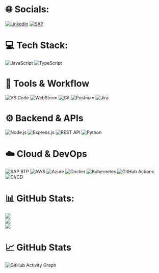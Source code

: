 
# 🌐 Socials:
[![LinkedIn](https://img.shields.io/badge/LinkedIn-%230077B5.svg?logo=linkedin&logoColor=white)](https://linkedin.com/in/jlongieirl)
[![SAP](https://img.shields.io/badge/SAP-0C7ECF)](https://profile.sap.com/u/jlong)

# 💻 Tech Stack:
![JavaScript](https://img.shields.io/badge/javascript-%23323330.svg?style=for-the-badge&logo=javascript&logoColor=%23F7DF1E)
![TypeScript](https://img.shields.io/badge/TypeScript-3178C6?logo=TypeScript&logoColor=FFF&style=for-the-badge)

# 🧰 Tools & Workflow
![VS Code](https://img.shields.io/badge/VS%20Code-0078D7?style=for-the-badge&logo=visualstudiocode&logoColor=white)
![WebStorm](https://img.shields.io/badge/WebStorm-000000?style=for-the-badge&logo=webstorm&logoColor=white)
![Git](https://img.shields.io/badge/Git-F05032?style=for-the-badge&logo=git&logoColor=white)
![Postman](https://img.shields.io/badge/Postman-FF6C37?style=for-the-badge&logo=postman&logoColor=white)
![Jira](https://img.shields.io/badge/Jira-0052CC?style=for-the-badge&logo=jira&logoColor=white)

# ⚙️ Backend & APIs
![Node.js](https://img.shields.io/badge/Node.js-339933?style=for-the-badge&logo=node.js&logoColor=white)
![Express.js](https://img.shields.io/badge/Express.js-000000?style=for-the-badge&logo=express&logoColor=white)
![REST API](https://img.shields.io/badge/REST-02569B?style=for-the-badge&logo=postman&logoColor=white)
![Python](https://img.shields.io/badge/Python-3776AB?style=for-the-badge&logo=python&logoColor=white)


# ☁️ Cloud & DevOps
![SAP BTP](https://img.shields.io/badge/SAP%20BTP-0FAAFF?style=for-the-badge&logo=sap&logoColor=white)
![AWS](https://img.shields.io/badge/AWS-232F3E?style=for-the-badge&logo=amazon-aws&logoColor=white)
![Azure](https://img.shields.io/badge/Azure-0078D4?style=for-the-badge&logo=microsoftazure&logoColor=white)
![Docker](https://img.shields.io/badge/Docker-2496ED?style=for-the-badge&logo=docker&logoColor=white)
![Kubernetes](https://img.shields.io/badge/Kubernetes-326CE5?style=for-the-badge&logo=kubernetes&logoColor=white)
![GitHub Actions](https://img.shields.io/badge/GitHub%20Actions-2088FF?style=for-the-badge&logo=githubactions&logoColor=white)
![CI/CD](https://img.shields.io/badge/CI/CD-0A0A0A?style=for-the-badge&logo=gitlab&logoColor=white)


# 📊 GitHub Stats:
![](https://github-readme-stats.vercel.app/api?username=longieirl&theme=dark&hide_border=false&include_all_commits=false&count_private=false)<br/>
![](https://nirzak-streak-stats.vercel.app/?user=longieirl&theme=dark&hide_border=false)<br/>
![](https://github-readme-stats.vercel.app/api/top-langs/?username=longieirl&theme=dark&hide_border=false&include_all_commits=false&count_private=false&layout=compact)

# 📈 GitHub Stats
![GitHub Activity Graph](https://github-readme-activity-graph.vercel.app/graph?username=longieirl&theme=react-dark)


<!-- Proudly created with GPRM ( https://gprm.itsvg.in ) -->
